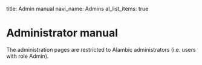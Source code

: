 title: Admin manual
navi_name: Admins
al_list_items: true

# Administrator manual

The administration pages are restricted to Alambic administrators (i.e. users with role Admin).
